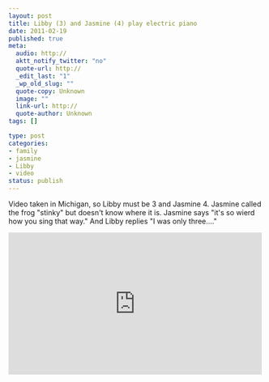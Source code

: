```yaml
--- 
layout: post
title: Libby (3) and Jasmine (4) play electric piano
date: 2011-02-19
published: true
meta: 
  audio: http://
  aktt_notify_twitter: "no"
  quote-url: http://
  _edit_last: "1"
  _wp_old_slug: ""
  quote-copy: Unknown
  image: ""
  link-url: http://
  quote-author: Unknown
tags: []

type: post
categories: 
- family
- jasmine
- Libby
- video
status: publish
---
```

Video taken in Michigan, so Libby must be 3 and Jasmine 4.  Jasmine called the frog "stinky" but doesn't know where it is.  Jasmine says "it's so wierd how you sing that way."  And Libby replies "I was only three...."

<iframe src="http://player.vimeo.com/video/20137191?color=0" frameborder="0" height="281" width="500"></iframe>
